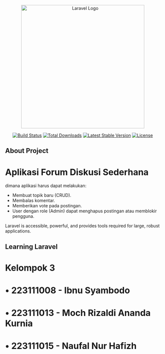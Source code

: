 <p align="center"><a href="https://laravel.com" target="_blank"><img src="https://raw.githubusercontent.com/laravel/art/master/logo-lockup/5%20SVG/2%20CMYK/1%20Full%20Color/laravel-logolockup-cmyk-red.svg" width="400" alt="Laravel Logo"></a></p>

<p align="center">
<a href="https://github.com/laravel/framework/actions"><img src="https://github.com/laravel/framework/workflows/tests/badge.svg" alt="Build Status"></a>
<a href="https://packagist.org/packages/laravel/framework"><img src="https://img.shields.io/packagist/dt/laravel/framework" alt="Total Downloads"></a>
<a href="https://packagist.org/packages/laravel/framework"><img src="https://img.shields.io/packagist/v/laravel/framework" alt="Latest Stable Version"></a>
<a href="https://packagist.org/packages/laravel/framework"><img src="https://img.shields.io/packagist/l/laravel/framework" alt="License"></a>
</p>

## About Project

# Aplikasi Forum Diskusi Sederhana
dimana aplikasi harus dapat melakukan:

- Membuat topik baru (CRUD).
- Membalas komentar.
- Memberikan vote pada postingan.
- User dengan role (Admin) dapat menghapus postingan atau memblokir pengguna.

Laravel is accessible, powerful, and provides tools required for large, robust applications.

## Learning Laravel
# Kelompok 3
# • 223111008 - Ibnu Syambodo
# • 223111013 - Moch Rizaldi Ananda Kurnia
# • 223111015 - Naufal Nur Hafizh
